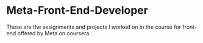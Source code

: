 # Meta-Front-End-Developer
These are the assignments and projects I worked on in the course for front-end offered by Meta on coursera.
